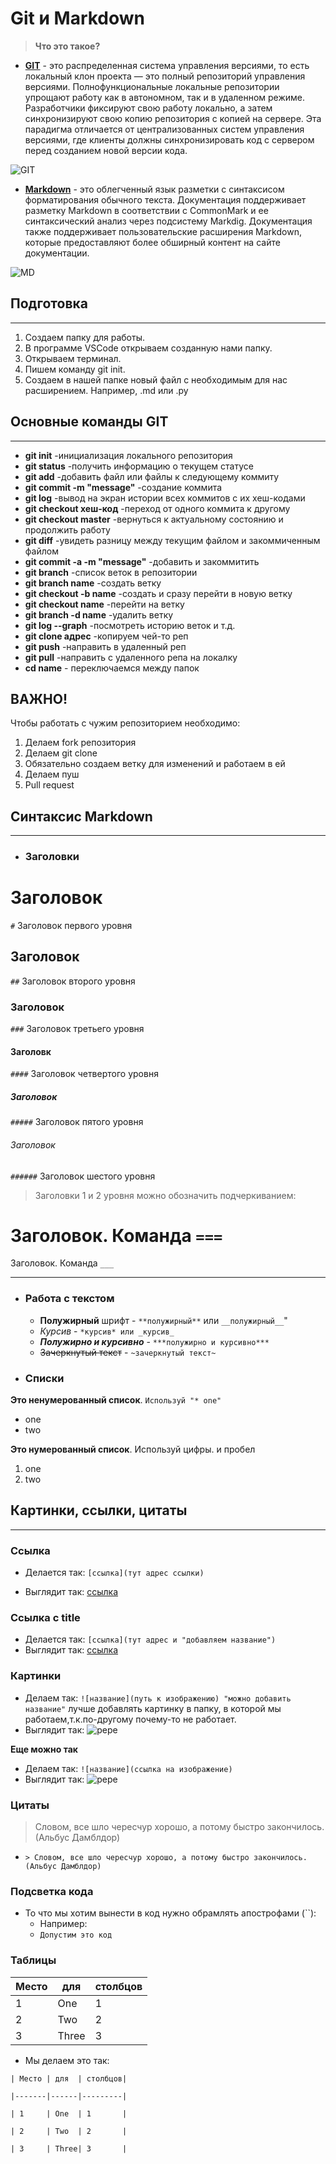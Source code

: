 # Git и Markdown
>**Что это такое?**

* [**GIT**](https://docs.microsoft.com/ru-ru/devops/develop/git/what-is-git) - это распределенная система управления версиями, то есть локальный клон проекта — это полный репозиторий управления версиями. Полнофункциональные локальные репозитории упрощают работу как в автономном, так и в удаленном режиме. Разработчики фиксируют свою работу локально, а затем синхронизируют свою копию репозитория с копией на сервере. Эта парадигма отличается от централизованных систем управления версиями, где клиенты должны синхронизировать код с сервером перед созданием новой версии кода.

![GIT](https://is1-ssl.mzstatic.com/image/thumb/Purple/v4/c6/81/66/c6816670-4b00-daf9-aa29-2dd4ff7bc5c0/mzl.wzjjgraj.png/320x0w.jpg "Значок GIT")

* [**Markdown**](https://docs.microsoft.com/ru-ru/contribute/markdown-reference) - это облегченный язык разметки с синтаксисом форматирования обычного текста. Документация поддерживает разметку Markdown в соответствии с CommonMark и ее синтаксический анализ через подсистему Markdig. Документация также поддерживает пользовательские расширения Markdown, которые предоставляют более обширный контент на сайте документации.

![MD](MD.png "Значок MD")

## Подготовка
---
1. Создаем папку для работы. 
2. В программе VSCode открываем созданную нами папку.
3. Открываем терминал.
4. Пишем команду git init.
5. Создаем в нашей папке новый файл с необходимым для нас расширением. Например, .md или .py 


## Основные команды GIT
---

* **git init** -инициализация локального репозитория
* **git status** -получить информацию о текущем статусе
* **git add** -добавить файл или файлы к следующему коммиту
* **git commit -m "message"** -создание коммита
* **git log** -вывод на экран истории всех коммитов с их хеш-кодами
* **git checkout хеш-код** -переход от одного коммита к другому
* **git checkout master** -вернуться к актуальному состоянию и продолжить работу
* **git diff** -увидеть разницу между текущим файлом и закоммиченным файлом
* **git commit -a -m "message"** -добавить и закоммитить 
* **git branch** -список веток в репозитории
* **git branch name** -создать ветку
* **git checkout -b name** -создать и сразу перейти в новую ветку
* **git checkout name** -перейти на ветку
* **git branch -d name** -удалить ветку
* **git log --graph** -посмотреть историю веток и т.д.
* **git clone адрес** -копируем чей-то реп
* **git push** -направить в удаленный реп
* **git pull** -направить с удаленного репа на локалку
* **cd name** - переключаемся между папок
## ВАЖНО!
Чтобы работать с чужим репозиторием необходимо:
1. Делаем fork репозитория
2. Делаем git clone 
3. Обязательно создаем ветку для изменений и работаем в ей
4. Делаем пуш
5. Pull request
 ## Синтаксис Markdown
 ---
* ### Заголовки
# Заголовок
`#` Заголовок первого уровня
## Заголовок
`##` Заголовок второго уровня
### Заголовок
`###` Заголовок третьего уровня
#### Заголовк
`####` Заголовок четвертого уровня
##### Заголовок
`#####` Заголовок пятого уровня
###### Заголовок
`######` Заголовок шестого уровня

 >Заголовки 1 и 2 уровня можно обозначить подчеркиванием:

Заголовок. Команда `===`
===

Заголовок. Команда `___`
___
* ### Работа с текстом
  * **Полужирный** шрифт - `**полужирный**` или  `__полужирный__`"    
  * *Курсив* - `*курсив* или _курсив_`
  * ***Полужирно и курсивно*** - `***полужирно и курсивно***`
  * ~~Зачеркнутый текст~~ - `~зачеркнутый текст~`
* ### Списки
**Это ненумерованный список**. `Используй "* one"`
  * one   
  * two 

**Это нумерованный список**. Используй цифры. и пробел
  1. one
  2. two 

## Картинки, ссылки, цитаты
---
### Ссылка
* Делается так: `[ссылка](тут адрес ссылки)`

* Выглядит так: [ссылка](https://docs.microsoft.com/ru-ru/contribute/markdown-reference)
### Cсылка с title
* Делается так: `[ссылка](тут адрес и "добавляем название")`
* Выглядит так: [ссылка](https://docs.microsoft.com/ru-ru/contribute/markdown-reference "Microsoft")
### Картинки
* Делаем так: `![название](путь к изображению) "можно добавить название"` лучше добавлять картинку в папку, в которой мы работаем,т.к.по-другому почему-то не работает. 
* Выглядит так: 
![pepe](MD.png "это значок")

**Еще можно так**
* Делаем так: `![название](ссылка на изображение)` 
* Выглядит так: ![pepe](https://i.ytimg.com/vi/jbIXEvzgdjI/hqdefault.jpg "this is pepe")

### Цитаты
> Словом, все шло чересчур хорошо, а потому быстро закончилось. (Альбус Дамблдор)
* `> Словом, все шло чересчур хорошо, а потому быстро закончилось. (Альбус Дамблдор)`
### Подсветка кода
* То что мы хотим вынести в код нужно обрамлять апострофами (``):
  * Например: 
   * `Допустим это код`
### Таблицы 
| Место | для  | столбцов|
|-------|------|---------|
| 1     | One  | 1       |
| 2     | Two  | 2       |
| 3     | Three| 3       |
* Мы делаем это так:

`| Место | для  | столбцов|`

`|-------|------|---------|`

`| 1     | One  | 1       |`

`| 2     | Two  | 2       |`

`| 3     | Three| 3       |`






